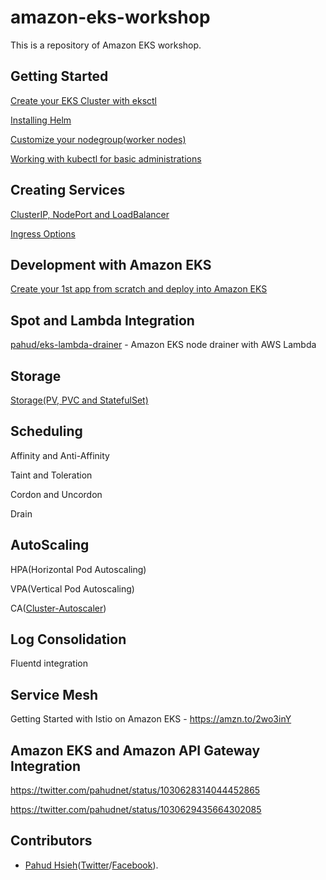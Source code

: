 # amazon-eks-workshop
This is a repository of Amazon EKS workshop.



## Getting Started

[Create your EKS Cluster with eksctl](./00-getting-started/create-eks-with-eksctl.md)

[Installing Helm](./00-getting-started/installing-helm.md)

[Customize your nodegroup(worker nodes)](./01-nodegroup/customize-nodegroup.md)

[Working with kubectl for basic administrations](./02-kubectl-basic-admin/kubectl-basic-admin.md)



## Creating Services

[ClusterIP, NodePort and LoadBalancer](https://github.com/pahud/amazon-eks-workshop/tree/master/03-creating-services)

[Ingress Options](./03-creating-services/ingress-options.md)



## Development with Amazon EKS

[Create your 1st app from scratch and deploy into Amazon EKS](https://github.com/pahud/greeting)



## Spot and Lambda Integration

[pahud/eks-lambda-drainer](https://github.com/pahud/eks-lambda-drainer) - Amazon EKS node drainer with AWS Lambda



## Storage

[Storage(PV, PVC and StatefulSet)](./02-kubectl-basic-admin/storage.md)



## Scheduling

Affinity and Anti-Affinity

Taint and Toleration

Cordon and Uncordon

Drain



## AutoScaling

HPA(Horizontal Pod Autoscaling)

VPA(Vertical Pod Autoscaling)

CA([Cluster-Autoscaler](./04-scaling/cluster-autoscaler/README.md))





## Log Consolidation

Fluentd integration



## Service Mesh

Getting Started with Istio on Amazon EKS - https://amzn.to/2wo3inY



## Amazon EKS and Amazon API Gateway Integration

https://twitter.com/pahudnet/status/1030628314044452865

https://twitter.com/pahudnet/status/1030629435664302085



## Contributors

- [Pahud Hsieh](https://github.com/pahud)([Twitter](https://twitter.com/pahudnet)/[Facebook](https://www.facebook.com/pahudnet)). 